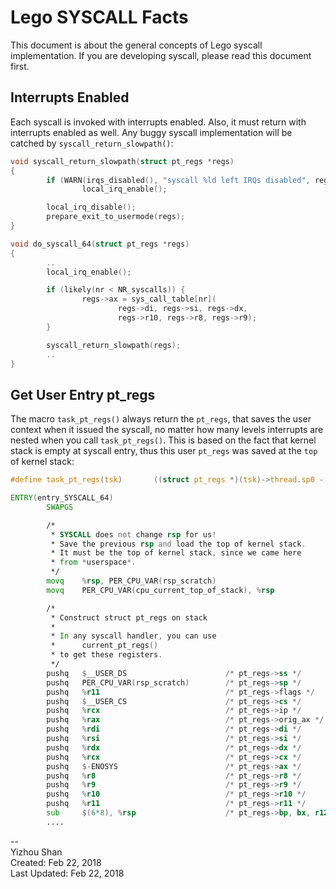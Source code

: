 # Lego SYSCALL Facts

This document is about the general concepts of Lego syscall implementation. If you are developing syscall, please read this document first.

## Interrupts Enabled
Each syscall is invoked with interrupts enabled. Also, it must return with interrupts enabled as well. Any buggy syscall implementation will be catched by `syscall_return_slowpath()`:
```c
void syscall_return_slowpath(struct pt_regs *regs)
{
        if (WARN(irqs_disabled(), "syscall %ld left IRQs disabled", regs->orig_ax))
                local_irq_enable();

        local_irq_disable();
        prepare_exit_to_usermode(regs);
}

void do_syscall_64(struct pt_regs *regs)
{
        ..
        local_irq_enable();

        if (likely(nr < NR_syscalls)) {
                regs->ax = sys_call_table[nr](
                        regs->di, regs->si, regs->dx,
                        regs->r10, regs->r8, regs->r9);
        }   

        syscall_return_slowpath(regs);
        ..
}
```

## Get User Entry pt_regs

The macro `task_pt_regs()` always return the `pt_regs`, that saves the user context when it issued the syscall, no matter how many levels interrupts are nested when you call `task_pt_regs()`. This is based on the fact that kernel stack is empty at syscall entry, thus this user `pt_regs` was saved at the `top` of kernel stack:
```c
#define task_pt_regs(tsk)       ((struct pt_regs *)(tsk)->thread.sp0 - 1)
```
```asm
ENTRY(entry_SYSCALL_64)
        SWAPGS

        /*
         * SYSCALL does not change rsp for us!
         * Save the previous rsp and load the top of kernel stack.
         * It must be the top of kernel stack, since we came here
         * from *userspace*.
         */
        movq    %rsp, PER_CPU_VAR(rsp_scratch)
        movq    PER_CPU_VAR(cpu_current_top_of_stack), %rsp

        /*
         * Construct struct pt_regs on stack
         *
         * In any syscall handler, you can use
         *      current_pt_regs()
         * to get these registers.
         */
        pushq   $__USER_DS                      /* pt_regs->ss */
        pushq   PER_CPU_VAR(rsp_scratch)        /* pt_regs->sp */
        pushq   %r11                            /* pt_regs->flags */
        pushq   $__USER_CS                      /* pt_regs->cs */
        pushq   %rcx                            /* pt_regs->ip */
        pushq   %rax                            /* pt_regs->orig_ax */
        pushq   %rdi                            /* pt_regs->di */
        pushq   %rsi                            /* pt_regs->si */
        pushq   %rdx                            /* pt_regs->dx */
        pushq   %rcx                            /* pt_regs->cx */
        pushq   $-ENOSYS                        /* pt_regs->ax */
        pushq   %r8                             /* pt_regs->r8 */
        pushq   %r9                             /* pt_regs->r9 */
        pushq   %r10                            /* pt_regs->r10 */
        pushq   %r11                            /* pt_regs->r11 */
        sub     $(6*8), %rsp                    /* pt_regs->bp, bx, r12-15 */
        ....
```

--  
Yizhou Shan  
Created: Feb 22, 2018  
Last Updated: Feb 22, 2018
